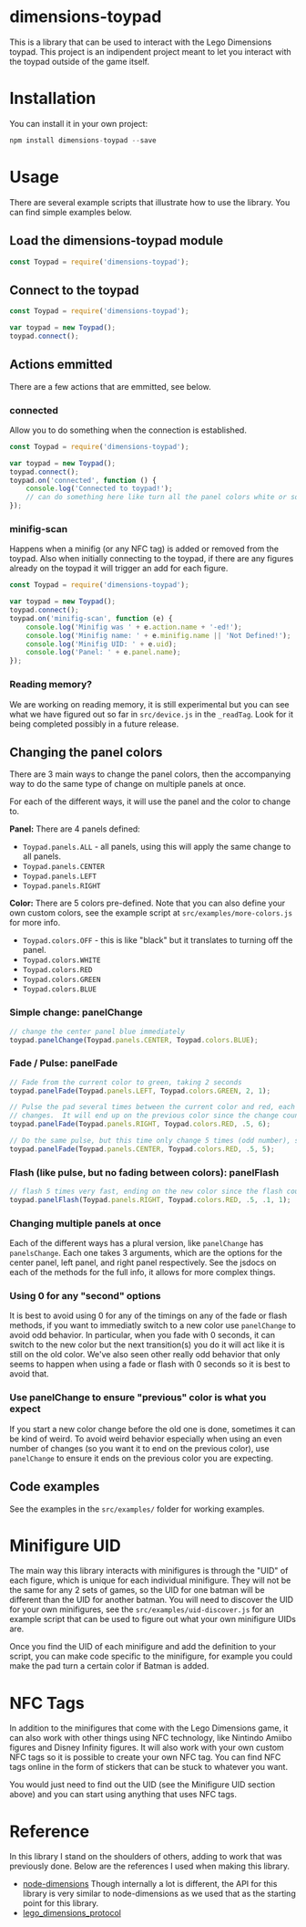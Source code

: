 # dimensions-toypad

This is a library that can be used to interact with the Lego Dimensions toypad.  This project is an indipendent project meant to let you interact with the toypad outside of the game itself.

# Installation
You can install it in your own project:
```js
npm install dimensions-toypad --save
```

# Usage

There are several example scripts that illustrate how to use the library.  You can find simple examples below.

## Load the dimensions-toypad module

```js
const Toypad = require('dimensions-toypad');
```

## Connect to the toypad

```js
const Toypad = require('dimensions-toypad');

var toypad = new Toypad();
toypad.connect();
```

## Actions emmitted

There are a few actions that are emmitted, see below.

### connected
Allow you to do something when the connection is established.
```js
const Toypad = require('dimensions-toypad');

var toypad = new Toypad();
toypad.connect();
toypad.on('connected', function () {
	console.log('Connected to toypad!');
	// can do something here like turn all the panel colors white or something...
});
```

### minifig-scan
Happens when a minifig (or any NFC tag) is added or removed from the toypad.  Also when initially connecting to the toypad, if there are any figures already on the toypad it will trigger an add for each figure.

```js
const Toypad = require('dimensions-toypad');

var toypad = new Toypad();
toypad.connect();
toypad.on('minifig-scan', function (e) {
	console.log('Minifig was ' + e.action.name + '-ed!');
	console.log('Minifig name: ' + e.minifig.name || 'Not Defined!');
	console.log('Minifig UID: ' + e.uid);
	console.log('Panel: ' + e.panel.name);
});
```

### Reading memory?

We are working on reading memory, it is still experimental but you can see what we have figured out so far in `src/device.js` in the `_readTag`.  Look for it being completed possibly in a future release.

## Changing the panel colors
There are 3 main ways to change the panel colors, then the accompanying way to do the same type of change on multiple panels at once.

For each of the different ways, it will use the panel and the color to change to.

**Panel:** There are 4 panels defined:

* `Toypad.panels.ALL` - all panels, using this will apply the same change to all panels.
* `Toypad.panels.CENTER`
* `Toypad.panels.LEFT`
* `Toypad.panels.RIGHT`

**Color:** There are 5 colors pre-defined.  Note that you can also define your own custom colors, see the example script at `src/examples/more-colors.js` for more info.

* `Toypad.colors.OFF` - this is like "black" but it translates to turning off the panel.
* `Toypad.colors.WHITE`
* `Toypad.colors.RED`
* `Toypad.colors.GREEN`
* `Toypad.colors.BLUE`

### Simple change: panelChange

```js
// change the center panel blue immediately
toypad.panelChange(Toypad.panels.CENTER, Toypad.colors.BLUE);
```

### Fade / Pulse: panelFade
```js
// Fade from the current color to green, taking 2 seconds
toypad.panelFade(Toypad.panels.LEFT, Toypad.colors.GREEN, 2, 1);

// Pulse the pad several times between the current color and red, each color change taking half a second, and doing 6
// changes.  It will end up on the previous color since the change count is even.
toypad.panelFade(Toypad.panels.RIGHT, Toypad.colors.RED, .5, 6);

// Do the same pulse, but this time only change 5 times (odd number), so it will end up on the new color
toypad.panelFade(Toypad.panels.CENTER, Toypad.colors.RED, .5, 5);
```

### Flash (like pulse, but no fading between colors): panelFlash
```js
// flash 5 times very fast, ending on the new color since the flash count is an odd number
toypad.panelFlash(Toypad.panels.RIGHT, Toypad.colors.RED, .5, .1, 1);
```

### Changing multiple panels at once

Each of the different ways has a plural version, like `panelChange` has `panelsChange`.  Each one takes 3 arguments, which are the options for the center panel, left panel, and right panel respectively.  See the jsdocs on each of the methods for the full info, it allows for more complex things.

### Using 0 for any "second" options
It is best to avoid using 0 for any of the timings on any of the fade or flash methods, if you want to immediatly switch to a new color use `panelChange` to avoid odd behavior.  In particular, when you fade with 0 seconds, it can switch to the new color but the next transition(s) you do it will act like it is still on the old color.  We've also seen other really odd behavior that only seems to happen when using a fade or flash with 0 seconds so it is best to avoid that.

### Use panelChange to ensure "previous" color is what you expect
If you start a new color change before the old one is done, sometimes it can be kind of weird.  To avoid weird behavior especially when using an even number of changes (so you want it to end on the previous color), use `panelChange` to ensure it ends on the previous color you are expecting.

## Code examples

See the examples in the `src/examples/` folder for working examples.

# Minifigure UID

The main way this library interacts with minifigures is through the "UID" of each figure, which is unique for each individual minifigure.  They will not be the same for any 2 sets of games, so the UID for one batman will be different than the UID for another batman.  You will need to discover the UID for your own minifigures, see the `src/examples/uid-discover.js` for an example script that can be used to figure out what your own minifigure UIDs are.

Once you find the UID of each minifigure and add the definition to your script, you can make code specific to the minifigure, for example you could make the pad turn a certain color if Batman is added.

# NFC Tags

In addition to the minifigures that come with the Lego Dimensions game, it can also work with other things using NFC technology, like Nintindo Amiibo figures and Disney Infinity figures.  It will also work with your own custom NFC tags so it is possible to create your own NFC tag. You can find NFC tags online in the form of stickers that can be stuck to whatever you want.

You would just need to find out the UID (see the Minifigure UID section above) and you can start using anything that uses NFC tags.

# Reference

In this library I stand on the shoulders of others, adding to work that was previously done.  Below are the references I used when making this library.

* [node-dimensions](https://github.com/mpetrov/node-dimensions) Though internally a lot is different, the API for this library is very similar to node-dimensions as we used that as the starting point for this library.
* [lego_dimensions_protocol](https://github.com/woodenphone/lego_dimensions_protocol)
